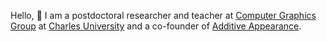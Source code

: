 Hello, 👋 I am a postdoctoral researcher and teacher at [Computer Graphics Group](https://cgg.mff.cuni.cz) at [Charles University](https://cuni.cz/UKEN-1.html) and a co-founder of [Additive Appearance](https://appearan.cz/).
